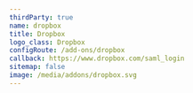 ```yaml
---
thirdParty: true
name: dropbox
title: Dropbox
logo_class: Dropbox
configRoute: /add-ons/dropbox
callback: https://www.dropbox.com/saml_login
sitemap: false
image: /media/addons/dropbox.svg
---
```

